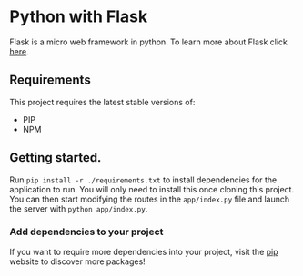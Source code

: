 # Python with Flask

Flask is a micro web framework in python. To learn more about Flask click [here](palletsprojects.com/p/flask/).

## Requirements

This project requires the latest stable versions of: 

- PIP
- NPM 

## Getting started.

Run `pip install -r ./requirements.txt` to install dependencies for the application to run. You will only need to install 
this once cloning this project. You can then start modifying the routes in the `app/index.py` file and launch the server 
with `python app/index.py`. 

### Add dependencies to your project

If you want to require more dependencies into your project, visit the [pip](https://pypi.org/project/pip/) website to
discover more packages!